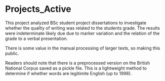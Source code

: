 # Projects_Active

This project analyzed BSc student project dissertations to investigate whether the quality of writing was related to the students grade. The results were indeterminate likely due due to marker variation and the relation of the grade to a verbal presentation. 

There is some value in the manual processing of larger texts, so making this public.

Readers should note that there is a preprocessed version on the British National Corpus saved as a pickle file. This is a lightweight method to determine if whether words are legitimite English (up to 1998).
